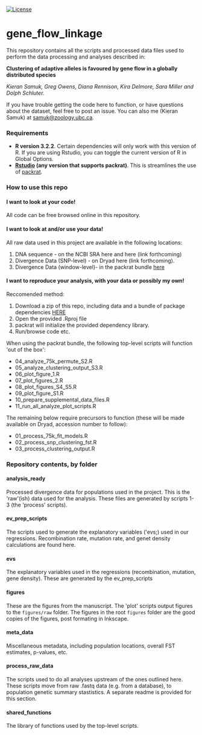 
[![License](http://img.shields.io/:license-mit-blue.svg)](http://doge.mit-license.org)

# gene_flow_linkage

This repository contains all the scripts and processed data files used to perform the data processing and analyses described in:

**Clustering of adaptive alleles is favoured by gene flow in a globally distributed species**

*Kieran Samuk, Greg Owens, Diana Rennison, Kira Delmore, Sara Miller and Dolph Schluter.*

If you have trouble getting the code here to function, or have questions about the dataset, feel free to post an issue. You can also me (Kieran Samuk) at samuk@zoology.ubc.ca.

### Requirements

- **R version 3.2.2**. Certain dependencies will only work with this version of R. If you are using Rstudio, you can toggle the current version of R in Global Options.
- **[Rstudio](https://www.rstudio.com/) (any version that supports packrat)**. This is streamlines the use of [packrat](https://rstudio.github.io/packrat/).

### How to use this repo

#### I want to look at your code!

All code can be free browsed online in this repository.

#### I want to look at and/or use your data!

All raw data used in this project are available in the following locations:

1. DNA sequence - on the NCBI SRA here and here (link forthcoming)
2. Divergence Data (SNP-level) - on Dryad here (link forthcoming).
3. Divergence Data (window-level)- in the packrat bundle [here](https://www.dropbox.com/s/6csk93s65u3q1px/gene_flow_linkage_bundle_V1.tar.gz?dl=0)

#### I want to reproduce your analysis, with your data or possibly my own!

Reccomended method:

1. Download a zip of this repo, including data and a bundle of package dependencies [HERE](https://www.dropbox.com/s/6csk93s65u3q1px/gene_flow_linkage_bundle_V1.tar.gz?dl=0)
2. Open the provided .Rproj file
3. packrat will initialize the provided dependency library.
4. Run/browse code etc.

When using the packrat bundle, the following top-level scripts will function 'out of the box':

* 04_analyze_75k_permute_S2.R
* 05_analyze_clustering_output_S3.R
* 06_plot_figure_1.R
* 07_plot_figures_2.R
* 08_plot_figures_S4_S5.R
* 09_plot_figure_S1.R
* 10_prepare_supplemental_data_files.R
* 11_run_all_analyze_plot_scripts.R

The remaining below require precursors to function (these will be made available on Dryad, accession number to follow):

* 01_process_75k_fit_models.R
* 02_process_snp_clustering_fst.R
* 03_process_clustering_output.R

### Repository contents, by folder

#### analysis_ready
Processed divergence data for populations used in the project. This is the 'raw'(ish) data used for the analysis. These files are generated by scripts 1-3 (the 'process' scripts). 

#### ev_prep_scripts
The scripts used to generate the explanatory variables ('evs;) used in our regressions. Recombination rate, mutation rate, and genet density calculations are found here.

#### evs
The explanatory variables used in the regressions (recombination, mutation, gene density). These are generated by the ev_prep_scripts

#### figures
These are the figures from the manuscript. The 'plot' scripts output figures to the `figures/raw` folder. The figures in the root `figures` folder are the good copies of the figures, post formating in Inkscape.

#### meta_data
Miscellaneous metadata, including population locations, overall FST estimates, p-values, etc.

#### process_raw_data
The scripts used to do all analyses upstream of the ones outlined here. These scripts move from raw .fastq data (e.g. from a database), to population genetic summary stastistics. A separate readme is provided for this section.

#### shared_functions
The library of functions used by the top-level scripts.
